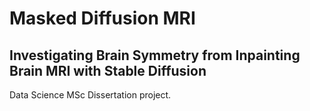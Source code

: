 # Masked Diffusion MRI

## Investigating Brain Symmetry from Inpainting Brain MRI with Stable Diffusion

Data Science MSc Dissertation project.
